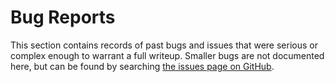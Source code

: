 # Bug Reports

This section contains records of past bugs and issues that were serious or complex enough to warrant a full writeup.
Smaller bugs are not documented here, but can be found by searching [the issues page on GitHub](https://github.com/warriordog/ActivityPubSharp/issues?q=is%3Aissue).